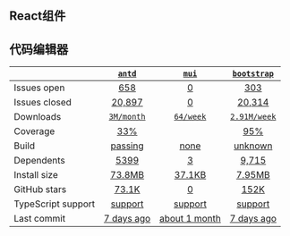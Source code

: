 ## React组件
## 代码编辑器
|   | [`antd`][b0] | [`mui`][r0] | [`bootstrap`][n0] |
|---|:---:|:---:|:----:|
| Issues open           | [658][IO1] | [0][IO2] | [303][IO3] |
| Issues closed         | [20,897][IC1] | [0][IC2] | [20,314][IC3] |
| Downloads             | [`3M/month`][DL1] | [`64/week`][DL2] | [`2.91M/week`][DL3] |
| Coverage             | [33%][cover1] |  | [95%][cover3] |
| Build                 | [passing][bd1] | [none][bd2] | [unknown][bd3] |
| Dependents            | [5399][dep1] | [3][dep2] | [9,715][dep3] |
| Install size          | [73.8MB][IS1] | [37.1KB][IS2] | [7.95MB][IS3] |
| GitHub stars          | [73.1K][stars1] | [0][stars2] | [152K][stars3] |
| TypeScript support    | [support][TS1] | [support][TS2] | [support][TS3] |
| Last commit           | [7 days ago][commits1] | [about 1 month][commits2] | [7 days ago][commits3] |

[b0]: https://github.com/ant-design/ant-design
[r0]: https://github.com/vertexsystems/mui
[n0]: https://github.com/twbs/bootstrap

[IO1]: https://github.com/ant-design/ant-design/issues
[IO2]: https://github.com/vertexsystems/mui/issues
[IO3]: https://github.com/twbs/bootstrap/issues
[IC1]: https://github.com/ant-design/ant-design/issues
[IC2]: https://github.com/vertexsystems/mui/issues
[IC3]: https://github.com/twbs/bootstrap/issues

[DL1]: https://www.npmjs.com/package/antd
[DL2]: https://www.npmjs.com/package/mui
[DL3]: https://www.npmjs.com/package/bootstrap

[cover1]: https://coveralls.io/github/ant-design/ant-design
[cover3]: https://coveralls.io/github/twbs/bootstrap

[bd1]: https://travis-ci.org/github/ant-design/ant-design
[bd2]: https://travis-ci.org/github/vertexsystems/mui
[bd3]: https://travis-ci.org/github/twbs/bootstrap

[bug1]: https://github.com/react-grid-layout/react-grid-layout/issues
[bug2]: https://github.com/angular/flex-layout/issues?page=1&q=is%3Aissue+is%3Aopen
[bug3]: https://github.com/jbaysolutions/vue-grid-layout/issues

[dep1]: https://www.npmjs.com/package/antd
[dep2]: https://www.npmjs.com/package/mui
[dep3]: https://www.npmjs.com/package/bootstrap

[IS1]: https://packagephobia.com/result?p=antd
[IS2]: https://packagephobia.com/result?p=mui
[IS3]: https://packagephobia.com/result?p=bootstrap

[stars1]: https://github.com/ant-design/ant-design/stargazers
[stars2]: https://github.com/vertexsystems/mui/stargazers
[stars3]: https://github.com/twbs/bootstrap/stargazers

[TS1]: https://github.com/ant-design/ant-design/search?l=typescript
[TS2]: https://github.com/securingsincity/react-ace/search?l=typescript
[TS3]: https://github.com/microsoft/monaco-editor/search?l=typescript

[commits1]: https://github.com/codemirror/CodeMirror/commits
[commits2]: https://github.com/securingsincity/react-ace/commits
[commits3]: https://github.com/microsoft/monaco-editor/commits



